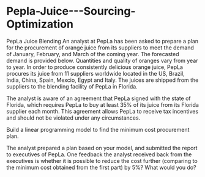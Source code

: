# Pepla-Juice---Sourcing-Optimization

PepLa Juice Blending
An analyst at PepLa has been asked to prepare a plan for the procurement of orange juice from
its suppliers to meet the demand of January, February, and March of the coming year. The
forecasted demand is provided below.
Quantities and quality of oranges vary from year to year. In order to produce consistently
delicious orange juice, PepLa procures its juice from 11 suppliers worldwide located in the US,
Brazil, India, China, Spain, Mexcio, Egypt and Italy. The juices are shipped from the suppliers to
the blending facility of PepLa in Florida. 

The analyst is aware of an agreement that PepLa signed with the state of Florida, which requires
PepLa to buy at least 35% of its juice from its Florida supplier each month. This agreement
allows PepLa to receive tax incentives and should not be violated under any circumstances.

Build a linear programming model to find the minimum cost procurement plan.

The analyst prepared a plan based on your model, and submitted the report to executives of
PepLa. One feedback the analyst received back from the executives is whether it is possible to
reduce the cost further (comparing to the minimum cost obtained from the first part) by 5%?
What would you do?
